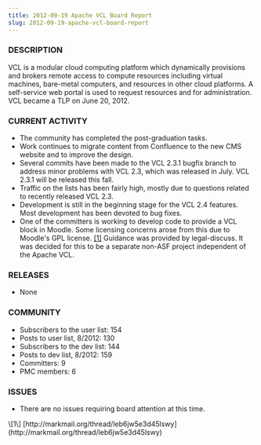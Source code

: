 ```yaml
---
title: 2012-09-19 Apache VCL Board Report
slug: 2012-09-19-apache-vcl-board-report
---
```


### DESCRIPTION

VCL is a modular cloud computing platform which dynamically provisions and
brokers remote access to compute resources including virtual machines,
bare-metal computers, and resources in other cloud platforms. A
self-service web portal is used to request resources and for
administration. VCL became a TLP on June 20, 2012.

### CURRENT ACTIVITY
* The community has completed the post-graduation tasks.
* Work continues to migrate content from Confluence to the new CMS website
and to improve the design.
* Several commits have been made to the VCL 2.3.1 bugfix branch to address
minor problems with VCL 2.3, which was released in July. VCL 2.3.1 will be
released this fall.
* Traffic on the lists has been fairly high, mostly due to questions
related to recently released VCL 2.3.
* Development is still in the beginning stage for the VCL 2.4 features. 
Most development has been devoted to bug fixes.
* One of the committers is working to develop code to provide a VCL block
in Moodle. Some licensing concerns arose from this due to Moodle's GPL
license. [\[1\]](#1)
 Guidance was provided by legal-discuss. It was decided for this to be a
separate non-ASF project independent of the Apache VCL.

### RELEASES
* None

### COMMUNITY
* Subscribers to the user list: 154
* Posts to user list, 8/2012: 130
* Subscribers to the dev list: 144
* Posts to dev list, 8/2012: 159
* Committers: 9
* PMC members: 6

### ISSUES
* There are no issues requiring board attention at this time.

<a name="1" />
\[1\] [http://markmail.org/thread/leb6jw5e3d45lswy](http://markmail.org/thread/leb6jw5e3d45lswy)
